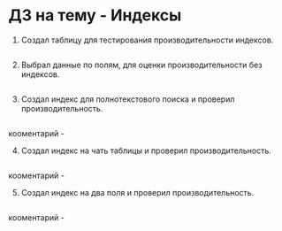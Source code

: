 # ДЗ на тему - Индексы
1) Создал таблицу для тестирования производительности индексов.
```
```
2) Выбрал данные по полям, для оценки производительности без индексов.
```
```
3) Создал индекс для полнотекстового поиска и проверил производительность.
```
```
кооментарий - 

4) Создал индекс на чать таблицы и проверил производительность.
```
```
кооментарий - 

5) Создал индекс на два поля и проверил производительность.
```
```
кооментарий - 
